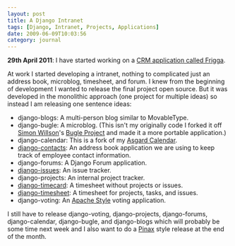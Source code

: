 ```yaml
---
layout: post
title: A Django Intranet
tags: [Django, Intranet, Projects, Applications]
date: 2009-06-09T10:03:56
category: journal
---
```


<div class="update">
	<p><strong>29th April 2011</strong>: I have started working on a <a href="http://mylesbraithwaite.com/journal/2011/04/what-the-frigga/" title="What The Frigga">CRM application called Frigga</a>.</p>
</div>

At work I started developing a intranet, nothing to complicated just an address
book, microblog, timesheet, and forum. I knew from the beginning of development
I wanted to release the final project open source. But it was developed in the
monolithic approach (one project for multiple ideas) so instead I am releasing
one sentence ideas:

* django-blogs: A multi-person blog similar to MovableType.
* django-bugle: A microblog. (This isn't my originally code I forked it off [Simon Willson](http://simonwillison.net/)'s [Bugle Project](http://github.com/simonw/bugle_project) and made it a more portable application.)
* django-calendar: This is a fork of my [Asgard Calendar](/calendar/).
* [django-contacts](http://github.com/myles/django-contacts/tree/master): An address book application we are using to keep track of employee contact information.
* django-forums: A Django Forum application.
* [django-issues](http://github.com/myles/django-issues/tree/master): An issue tracker.
* django-projects: An internal project tracker.
* [django-timecard](http://github.com/myles/django-timecard/tree/master): A timesheet without projects or issues.
* [django-timesheet](http://github.com/myles/django-timesheet/tree/master): A timesheet for projects, tasks, and issues.
* django-voting: An [Apache Style](http://www.apache.org/foundation/voting.html) voting application.

I still have to release django-voting, django-projects, django-forums,
django-calendar, django-bugle, and django-blogs which will probably be some
time next week and I also want to do a [Pinax](http://pinaxproject.com/) style
release at the end of the month.